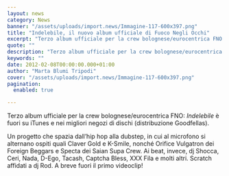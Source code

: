 ```yaml
---
layout: news
category: News
banner: "/assets/uploads/import.news/Immagine-117-600x397.png"
title: "Indelebile, il nuovo album ufficiale di Fuoco Negli Occhi"
excerpt: "Terzo album ufficiale per la crew bolognese/eurocentrica FNO: Indelebile è fuori su iTunes e nei migliori negozi di dischi (distribuzione Goodfellas). Un progetto che spazia dall’hip hop alla dubstep, in cui al microfono si alternano ospiti quali Claver Gold e K-Smile, nonché Orifice Vulgatron dei Foreign Beggars e Specta dei Saian Supa Crew. Ai beat, [&hellip"
quote: ""
description: "Terzo album ufficiale per la crew bolognese/eurocentrica FNO: Indelebile è fuori su iTunes e nei migliori negozi di dischi (distribuzione Goodfellas). Un progetto che spazia dall’hip hop alla dubstep, in cui al microfono si alternano ospiti quali Claver Gold e K-Smile, nonché Orifice Vulgatron dei Foreign Beggars e Specta dei Saian Supa Crew. Ai beat, [&hellip"
keywords: ""
date: 2012-02-08T00:00:00.000+01:00
author: "Marta Blumi Tripodi"
cover: "/assets/uploads/import.news/Immagine-117-600x397.png"
pagination:
  enabled: true

---
```


Terzo album ufficiale per la crew bolognese/eurocentrica FNO: _Indelebile_ è fuori su iTunes e nei migliori negozi di dischi (distribuzione Goodfellas).

Un progetto che spazia dall’hip hop alla dubstep, in cui al microfono si alternano ospiti quali Claver Gold e K-Smile, nonché Orifice Vulgatron dei Foreign Beggars e Specta dei Saian Supa Crew. Ai beat, invece, dj Shocca, Ceri, Nada, D-Ego, Tacash, Captcha Bless, XXX Fila e molti altri. Scratch affidati a dj Rod. A breve fuori il primo videoclip!